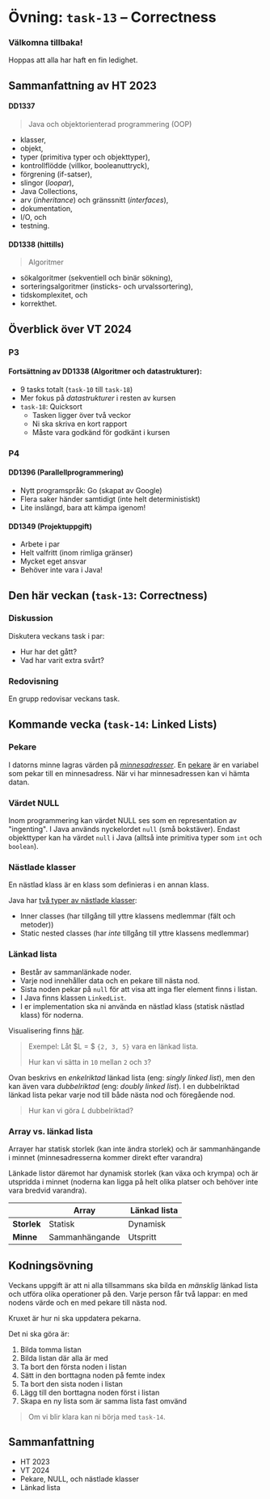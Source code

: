 # Övning: `task-13` – Correctness

### **Välkomna tillbaka!**

Hoppas att alla har haft en fin ledighet.

## Sammanfattning av HT 2023

#### DD1337

> Java och objektorienterad programmering (OOP)

- klasser,
- objekt,
- typer (primitiva typer och objekttyper),
- kontrollflödde (villkor, booleanuttryck),
- förgrening (if-satser),
- slingor (*loopar*),
- Java Collections,
- arv (*inheritance*) och gränssnitt (*interfaces*),
- dokumentation,
- I/O, och
- testning. 

#### DD1338 (hittills)

> Algoritmer

- sökalgoritmer (sekventiell och binär sökning),
- sorteringsalgoritmer (insticks- och urvalssortering),
- tidskomplexitet, och
- korrekthet.

## Överblick över VT 2024

### P3

#### Fortsättning av DD1338 (Algoritmer och datastrukturer):

- 9 tasks totalt (`task-10` till `task-18`)
- Mer fokus på *datastrukturer* i resten av kursen
- `task-18`: Quicksort
    - Tasken ligger över två veckor
    - Ni ska skriva en kort rapport
    - Måste vara godkänd för godkänt i kursen

### P4

#### DD1396 (Parallellprogrammering)

- Nytt programspråk: Go (skapat av Google)
- Flera saker händer samtidigt (inte helt deterministiskt)
- Lite inslängd, bara att kämpa igenom!

#### DD1349 (Projektuppgift)

- Arbete i par
- Helt valfritt (inom rimliga gränser)
- Mycket eget ansvar
- Behöver inte vara i Java!

## Den här veckan (`task-13`: Correctness)

### Diskussion

Diskutera veckans task i par:

- Hur har det gått?
- Vad har varit extra svårt?

### Redovisning

En grupp redovisar veckans task.

## Kommande vecka (`task-14`: Linked Lists)

### Pekare
I datorns minne lagras värden på *[minnesadresser](https://en.wikipedia.org/wiki/Memory_address)*.
En [pekare](https://en.wikipedia.org/wiki/Pointer_(computer_programming)) är en variabel som pekar till en minnesadress.
När vi har minnesadressen kan vi hämta datan.

### Värdet NULL
Inom programmering kan värdet NULL ses som en representation av "ingenting". I Java används nyckelordet `null` (små bokstäver). Endast objekttyper kan ha värdet `null` i Java (alltså inte primitiva typer som `int` och `boolean`).

### Nästlade klasser

En nästlad klass är en klass som definieras i en annan klass.

Java har [två typer av nästlade klasser](https://docs.oracle.com/javase/tutorial/java/javaOO/nested.html):

- Inner classes (har tillgång till yttre klassens medlemmar (fält och metoder))
- Static nested classes (har *inte* tillgång till yttre klassens medlemmar)

### Länkad lista
- Består av sammanlänkade noder.
- Varje nod innehåller data och en pekare till nästa nod.
- Sista noden pekar på `null` för att visa att inga fler element finns i listan.
- I Java finns klassen `LinkedList`.
- I er implementation ska ni använda en nästlad klass (statisk nästlad klass) för noderna.

Visualisering finns [här](https://antoniosarosi.github.io/Linked-List-Visualization/).

> Exempel: Låt $L = $ `{2, 3, 5}` vara en länkad lista.
>
> Hur kan vi sätta in `10` mellan `2` och `3`?

Ovan beskrivs en *enkelriktad* länkad lista (eng: *singly linked list*), men den kan även vara *dubbelriktad* (eng: *doubly linked list*). I en dubbelriktad länkad lista pekar varje nod till både nästa nod och föregående nod.

> Hur kan vi göra $L$ dubbelriktad?

### Array vs. länkad lista

Arrayer har statisk storlek (kan inte ändra storlek) och är sammanhängande i minnet (minnesadresserna kommer direkt efter varandra)

Länkade listor däremot har dynamisk storlek (kan växa och krympa) och är utspridda i minnet (noderna kan ligga på helt olika platser och behöver inte vara bredvid varandra).

|  | Array | Länkad lista |
|---|---|---|
| **Storlek** | Statisk | Dynamisk |
| **Minne** | Sammanhängande | Utspritt |

## **Kodningsövning**

Veckans uppgift är att ni alla tillsammans ska bilda en *mänsklig* länkad lista och utföra olika operationer på den. Varje person får två lappar: en med nodens värde och en med pekare till nästa nod.

Kruxet är hur ni ska uppdatera pekarna.

Det ni ska göra är:

1. Bilda tomma listan
1. Bilda listan där alla är med
1. Ta bort den första noden i listan
1. Sätt in den borttagna noden på femte index
1. Ta bort den sista noden i listan
1. Lägg till den borttagna noden först i listan
1. Skapa en ny lista som är samma lista fast omvänd

> Om vi blir klara kan ni börja med `task-14`.

<!-- 1. Bilda par och gå in på https://leetcode.com/problems/valid-parentheses/.
1. Försök att lösa uppgiften tillsammans med parprogrammering.
1. Blir ni klara kan ni börja på `task-14`. -->

## **Sammanfattning**

- HT 2023
- VT 2024
- Pekare, NULL, och nästlade klasser
- Länkad lista
